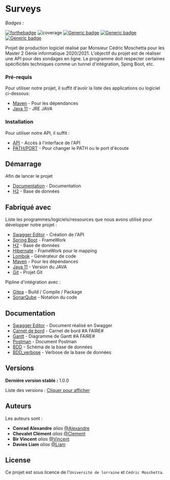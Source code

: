 # Surveys

_Badges :_

[![forthebadge](https://gitlab.cedricmtta.com/Alexandre/surveys/badges/master/pipeline.svg)](https://gitlab.cedricmtta.com/Alexandre/surveys/-/commits/master)
![coverage](https://gitlab.cedricmtta.com/Alexandre/surveys/badges/master/coverage.svg?job=coverage)
[![Generic badge](https://img.shields.io/badge/Chat-Slack-<COLOR>.svg)](https://app.slack.com/client/T019TJG5J7P/C01A5KA2F0T/thread/C019FUK2RQF-1600883746.002500)
[![Generic badge](https://img.shields.io/badge/Contributeurs-4-red.svg)](https://gitlab.cedricmtta.com/Alexandre/surveys/-/graphs/master)
[![Generic badge](https://img.shields.io/badge/Le%20meilleur%20projet%20%3f-Oui%20,%20%C3%A9videmment-yellow.svg)](https://gitlab.cedricmtta.com/help/user/project/badges)

Projet de production logiciel réalisé par Monsieur Cédric Moschetta pour les Master 2 Génie informatique 2020/2021.
L'objectif du projet est de réaliser une API pour des sondages en ligne.
Le programme doit respecter certaines spécificités techniques comme un tunnel d'intégration, Sping Boot, etc.


### Pré-requis

Pour utiliser notre projet, il suffit d'avoir la liste des applications ou logiciel ci-dessous:

- [Maven](https://maven.apache.org/) - Pour les dépendances
- [Java 11](https://www.oracle.com/java/technologies/javase-jdk11-downloads.html) - JRE JAVA


### Installation

Pour utiliser notre API, il suffit :

* [API](http://localhost:8080/Alex57x/Projet/1.0.0/swagger-ui.html) - Accès à l'interface de l'API
* [PATH/PORT](https://gitlab.cedricmtta.com/Alexandre/surveys/-/blob/master/src/main/resources/application.properties) - Pour changer le PATH ou le port d'écoute


## Démarrage

Afin de lancer le projet

* [Documentation](http://localhost:8080/Alex57x/Projet/1.0.0/swagger-ui.html) - Documentation
* [H2](http://localhost:8080/Alex57x/Projet/1.0.0/h2-console) - Base de données

## Fabriqué avec

Liste les programmes/logiciels/ressources que nous avons utilisé pour développer notre projet :

* [Swagger Editor](https://editor.swagger.io/) - Création de l'API
* [Spring Boot](https://spring.io/projects/spring-boot) - FrameWork
* [H2](https://www.h2database.com/html/main.html) - Base de données
* [Hibernate](https://hibernate.org/) - FrameWork pour le mapping
* [Lombok](https://projectlombok.org/) - Générateur de code
* [Maven](https://maven.apache.org/) - Pour les dépendances
* [Java 11](https://www.oracle.com/java/technologies/javase-jdk11-downloads.html) - Version du JAVA
* [Git](https://gitlab.cedricmtta.com/Alexandre/surveys) - Projet Git

Pipline d'intégration avec :

* [Gitea](https://gitlab.cedricmtta.com/Alexandre/surveys/-/pipelines) - Build / Compile / Package
* [SonarQube](https://sonarqube.cedricmtta.com/dashboard?id=io.swagger%3Aswagger-spring) - Notation du code

## Documentation

* [Swagger Editor](https://gitlab.cedricmtta.com/Alexandre/surveys/-/blob/alexandre_conrad/docs/swagger.txt) - Document réalisé en Swagger
* [Carnet de bord](https://gitlab.cedricmtta.com/Alexandre/surveys/) - Carnet de bord  #A FAIRE#
* [Gantt](https://gitlab.cedricmtta.com/Alexandre/surveys/) - Diagramme de Gantt  #A FAIRE#
* [Postman](https://gitlab.cedricmtta.com/Alexandre/surveys/-/blob/master/docs/Projet%20M2%20GI.postman_collection.json) - Document Postman
* [BDD](https://gitlab.cedricmtta.com/Alexandre/surveys/-/blob/master/docs/Sondages.svg) - Schéma de la base de données 
* [BDD_verbose](https://gitlab.cedricmtta.com/Alexandre/surveys/-/blob/master/docs/verbose.md) - Verbose de la base de données

## Versions

**Dernière version stable :** 1.0.0

Liste des versions : [Cliquer pour afficher](https://gitlab.cedricmtta.com/Alexandre/surveys/-/tags)


## Auteurs
Les auteurs sont : 
* **Conrad Alexandre** _alias_ [@Alexandre](https://gitlab.cedricmtta.com/Alexandre)
* **Chevalet Clément** _alias_ [@Clement](https://gitlab.cedricmtta.com/Clement)
* **Bir Vincent** _alias_ [@Vincent](https://gitlab.cedricmtta.com/Vincent)
* **Davies Liam** _alias_ [@Liam](https://gitlab.cedricmtta.com/Liam)

## License

Ce projet est sous licence de l'`Université de lorraine` et `Cédric Moschetta`.
